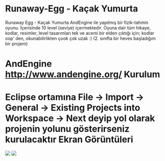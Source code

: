 # Runaway-Egg - Kaçak Yumurta
Runaway Egg - Kaçak Yumurta
AndEngine ile yapılmış bir fizik-tahmin oyunu. İçerisinde 10 level (seviye) içermektedir.
Oyuna dair tüm hikaye, kodlar, resimler, level tasarımları tek ve acemi bir elden çıktığı için; 
kodlar oop' den, okunabilirlikten çook çok uzak :)
(2. sınıfta bir heves başladığım bir projem)

AndEngine http://www.andengine.org/
Kurulum
============
Eclipse ortamına 
File → Import → General → Existing Projects into Workspace → Next
deyip yol olarak projenin yolunu gösterirseniz kurulacaktır
Ekran Görüntüleri
=======
<img src="http://i.imgur.com/hN3FdtA.png">
<img src="http://i.imgur.com/3rg4qoa.png">
